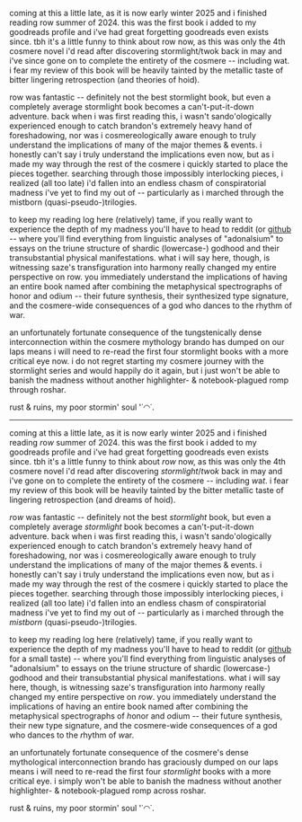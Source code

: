 coming at this a little late, as it is now early winter 2025 and i finished reading row summer of 2024.  this was the first book i added to my goodreads profile and i've had great forgetting goodreads even exists since.  tbh it's a little funny to think about row now, as this was only the 4th cosmere novel i'd read after discovering stormlight/twok back in may and i've since gone on to complete the entirety of the cosmere -- including wat.  i fear my review of this book will be heavily tainted by the metallic taste of bitter lingering retrospection (and theories of hoid).

row was fantastic -- definitely not the best stormlight book, but even a completely average stormlight book becomes a can't-put-it-down adventure.  back when i was first reading this, i wasn't sando'ologically experienced enough to catch brandon's extremely heavy hand of foreshadowing, nor was i cosmereologically aware enough to truly understand the implications of many of the major themes & events.  i honestly can't say i truly understand the implications even now, but as i made my way through the rest of the cosmere i quickly started to place the pieces together.  searching through those impossibly interlocking pieces, i realized (all too late) i'd fallen into an endless chasm of conspiratorial madness i've yet to find my out of -- particularly as i marched through the mistborn (quasi-pseudo-)trilogies.

to keep my reading log here (relatively) tame, if you really want to experience the depth of my madness you'll have to head to reddit (or [github](https://github.com/shaneish/cosmere-ish/blob/master/cosmere.md) -- where you'll find everything from linguistic analyses of "adonalsium" to essays on the triune structure of shardic (lowercase-) godhood and their transubstantial physical manifestations.  what i will say here, though, is witnessing saze's transfiguration into harmony really changed my entire perspective on row.  you immediately understand the implications of having an entire book named after combining the metaphysical spectrographs of honor and odium -- their future synthesis, their synthesized type signature, and the cosmere-wide consequences of a god who dances to the rhythm of war.

an unfortunately fortunate consequence of the tungstenically dense interconnection within the cosmere mythology brando has dumped on our laps means i will need to re-read the first four stormlight books with a more critical eye now.  i do not regret starting my cosmere journey with the stormlight series and would happily do it again, but i just won't be able to banish the madness without another highlighter- & notebook-plagued romp through roshar.

rust & ruins, my poor stormin' soul '˙◠˙.

---
coming at this a little late, as it is now early winter 2025 and i finished reading <i>r</i>o<i>w</i> summer of 2024.  this was the first book i added to my goodreads profile and i've had great forgetting goodreads even exists since.  tbh it's a little funny to think about <i>r</i>o<i>w</i> now, as this was only the 4th cosmere novel i'd read after discovering <i>stormlight</i>/<i>tw</i>o<i>k</i> back in may and i've gone on to complete the entirety of the cosmere -- including <i>w</i>a<i>t</i>.  i fear my review of this book will be heavily tainted by the bitter metallic taste of lingering retrospection (and dreams of hoid).

<i>r</i>o<i>w</i> was fantastic -- definitely not the best <i>stormlight</i> book, but even a completely average <i>stormlight</i> book becomes a can't-put-it-down adventure.  back when i was first reading this, i wasn't sando'ologically experienced enough to catch brandon's extremely heavy hand of foreshadowing, nor was i cosmereologically aware enough to truly understand the implications of many of the major themes & events.  i honestly can't say i truly understand the implications even now, but as i made my way through the rest of the cosmere i quickly started to place the pieces together.  searching through those impossibly interlocking pieces, i realized (all too late) i'd fallen into an endless chasm of conspiratorial madness i've yet to find my out of -- particularly as i marched through the <i>mistborn</i> (quasi-pseudo-)trilogies.

to keep my reading log here (relatively) tame, if you really want to experience the depth of my madness you'll have to head to reddit (or <a href="https://github.com/shaneish/cosmere-ish/blob/master/cosmere.md">github</a> for a small taste) -- where you'll find everything from linguistic analyses of "adonalsium" to essays on the triune structure of shardic (lowercase-) godhood and their transubstantial physical manifestations.  what i will say here, though, is witnessing saze's transfiguration into <i>h</i>armony really changed my entire perspective on <i>r</i>o<i>w</i>.  you immediately understand the implications of having an entire book named after combining the metaphysical spectrographs of <i>h</i>onor and <i>o</i>dium -- their future synthesis, their new type signature, and the cosmere-wide consequences of a god who dances to the <i>r</i>hythm of <i>w</i>ar.

an unfortunately fortunate consequence of the cosmere's dense mythological interconnection brando has graciously dumped on our laps means i will need to re-read the first four <i>stormlight</i> books with a more critical eye.  i simply won't be able to banish the madness without another highlighter- & notebook-plagued romp across roshar.

rust & ruins, my poor stormin' soul '˙◠˙.
